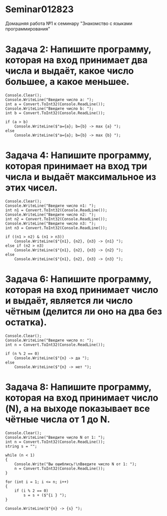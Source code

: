 # Seminar012823
Домашняя работа №1 к семинару "Знакомство с языками программирования"

# Задача 2: Напишите программу, которая на вход принимает два числа и выдаёт, какое число большее, а какое меньшее.
```
Console.Clear();
Console.WriteLine("Введите число a: ");
int a = Convert.ToInt32(Console.ReadLine());
Console.WriteLine("Введите число b: ");
int b = Convert.ToInt32(Console.ReadLine());

if (a > b)
    Console.WriteLine($"a={a}; b={b} -> max {a} ");
else
    Console.WriteLine($"a={a}; b={b} -> max {b} ");
```

# Задача 4: Напишите программу, которая принимает на вход три числа и выдаёт максимальное из этих чисел.
```
Console.Clear();
Console.WriteLine("Введите число n1: ");
int n1 = Convert.ToInt32(Console.ReadLine());
Console.WriteLine("Введите число n2: ");
int n2 = Convert.ToInt32(Console.ReadLine());
Console.WriteLine("Введите число n3: ");
int n3 = Convert.ToInt32(Console.ReadLine());

if ((n1 > n2) & (n1 > n3))
    Console.WriteLine($"{n1}, {n2}, {n3} -> {n1} ");
else if (n2 > n3)
    Console.WriteLine($"{n1}, {n2}, {n3} -> {n2} ");
else 
    Console.WriteLine($"{n1}, {n2}, {n3} -> {n3} ");
```

# Задача 6: Напишите программу, которая на вход принимает число и выдаёт, является ли число чётным (делится ли оно на два без остатка).
```
Console.Clear();
Console.WriteLine("Введите число n: ");
int n = Convert.ToInt32(Console.ReadLine());

if (n % 2 == 0)
    Console.WriteLine($"{n} -> да ");
else
    Console.WriteLine($"{n} -> нет ");
```

# Задача 8: Напишите программу, которая на вход принимает число (N), а на выходе показывает все чётные числа от 1 до N.
```
Console.Clear();
Console.WriteLine("Введите число N от 1: ");
int n = Convert.ToInt32(Console.ReadLine());
string s = "";

while (n < 1)
{
    Console.Write("Вы ошиблись!\nВведите число N от 1: ");
    n = Convert.ToInt32(Console.ReadLine());
}

for (int i = 1; i <= n; i++)
{
    if (i % 2 == 0) 
        s = s + ($"{i } ");
}

Console.WriteLine($"{n} -> {s} ");
```
